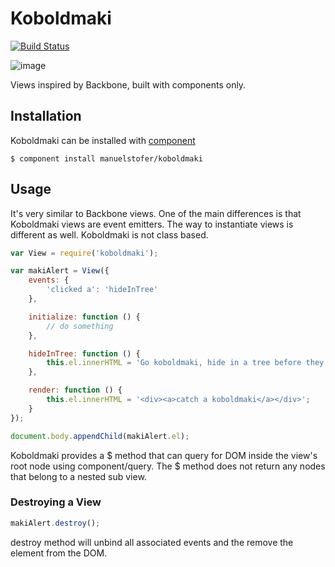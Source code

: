 # Koboldmaki

[![Build Status](https://travis-ci.org/debianw/koboldmaki.png?branch=master)](https://travis-ci.org/debianw/koboldmaki)

![image](resources/koboldmaki.jpg)

Views inspired by Backbone, built with components only.

## Installation

Koboldmaki can be installed with [component](https://github.com/component/component)

```
$ component install manuelstofer/koboldmaki
```

## Usage

It's very similar to Backbone views. One of the main differences
is that Koboldmaki views are event emitters. The way to instantiate views is different as well. 
Koboldmaki is not class based.

```Javascript
var View = require('koboldmaki');

var makiAlert = View({
    events: {
        'clicked a': 'hideInTree'
    },

    initialize: function () {
        // do something
    },

    hideInTree: function () {
        this.el.innerHTML = 'Go koboldmaki, hide in a tree before they catch you!';
    },

    render: function () {
        this.el.innerHTML = '<div><a>catch a koboldmaki</a></div>';
    }
});

document.body.appendChild(makiAlert.el);
```

Koboldmaki provides a $ method that can query for DOM inside the view's root node
using component/query. The $ method does not return any nodes that belong 
to a nested sub view.

### Destroying a View

```Javascript
makiAlert.destroy();
```
destroy method will unbind all associated events and the remove the element from the DOM.
